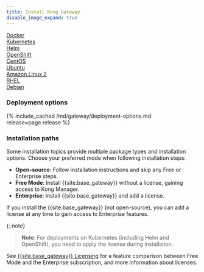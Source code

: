 ```yaml
---
title: Install Kong Gateway
disable_image_expand: true
---
```


<div class="docs-grid-install">

  <a href="/gateway/{{page.release}}/install-and-run/docker" class="docs-grid-install-block no-description">
    <img class="install-icon" src="/assets/images/icons/third-party/docker.png" alt="" />
    <div class="install-text">Docker</div>
  </a>

  <a href="/gateway/{{page.release}}/install-and-run/kubernetes" class="docs-grid-install-block no-description">
    <img class="install-icon" src="/assets/images/icons/third-party/kubernetes-logo.png" alt="" />
    <div class="install-text">Kubernetes</div>
  </a>

  <a href="/gateway/{{page.release}}/install-and-run/helm" class="docs-grid-install-block no-description">
    <img class="install-icon" src="/assets/images/icons/third-party/helm-icon-color.svg" alt="" />
    <div class="install-text">Helm</div>
  </a>

  <a href="/gateway/{{page.release}}/install-and-run/openshift" class="docs-grid-install-block no-description">
    <img class="install-icon" src="/assets/images/icons/third-party/openshift-logo.png" alt="" />
    <div class="install-text">OpenShift</div>
  </a>

  <a href="/gateway/{{page.release}}/install-and-run/centos" class="docs-grid-install-block no-description">
    <img class="install-icon" src="/assets/images/icons/third-party/centos.gif" alt="" />
    <div class="install-text">CentOS</div>
  </a>

  <a href="/gateway/{{page.release}}/install-and-run/ubuntu" class="docs-grid-install-block no-description">
    <img class="install-icon" src="/assets/images/icons/third-party/ubuntu.png" alt="" />
    <div class="install-text">Ubuntu</div>
  </a>

  <a href="/gateway/{{page.release}}/install-and-run/amazon-linux" class="docs-grid-install-block no-description">
    <img class="install-icon" src="/assets/images/icons/third-party/amazon-linux.png" alt="" />
    <div class="install-text">Amazon Linux 2</div>
  </a>

  <a href="/gateway/{{page.release}}/install-and-run/rhel" class="docs-grid-install-block no-description">
    <img class="install-icon" src="/assets/images/icons/third-party/rhel.jpg" alt="" />
    <div class="install-text">RHEL</div>
  </a>

  <a href="/gateway/{{page.release}}/install-and-run/debian" class="docs-grid-install-block no-description">
    <img class="install-icon" src="/assets/images/icons/third-party/debian-logo.jpg" alt="" />
    <div class="install-text">Debian
    <br> <span class="badge oss" aria-label="open-source only"></span>
    </div>
  </a>
</div>

### Deployment options

{% include_cached /md/gateway/deployment-options.md release=page.release %}

### Installation paths

Some installation topics provide multiple package types and installation options.
Choose your preferred mode when following installation steps:

* **Open-source**: Follow installation instructions and skip any Free or Enterprise steps.
* **Free Mode**: Install {{site.base_gateway}} without a license, gaining access to Kong Manager.
* **Enterprise**: Install {{site.base_gateway}} and add a license.

If you install the {{site.base_gateway}} (not open-source), you can add a license
at any time to gain access to Enterprise features.

{:.note}
> **Note**: For deployments on Kubernetes (including Helm and OpenShift),
you need to apply the license during installation.

See [{{site.base_gateway}} Licensing](/gateway/latest/plan-and-deploy/licenses/) for a feature comparison 
between Free Mode and the Enterprise subscription, and more information about licenses.
